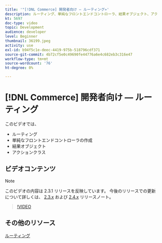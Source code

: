 ```yaml
---
title: '"[!DNL Commerce] 開発者向け — ルーティング»'
description: ルーティング、単純なフロントエンドコントローラ、結果オブジェクト、アクションクラスの作成について説明します。
kt: 5697
doc-type: video
topic: Development
audience: developer
level: Beginner
thumbnail: 36199.jpeg
activity: use
exl-id: b94f5c1e-deec-4419-975b-518796cdf371
source-git-commit: 4b72cf5e0c49690fe44776a6e4c682eb3c316e47
workflow-type: tm+mt
source-wordcount: '76'
ht-degree: 0%

---
```


# [!DNL Commerce] 開発者向け — ルーティング

このビデオでは、

- ルーティング
- 単純なフロントエンドコントローラの作成
- 結果オブジェクト
- アクションクラス

## ビデオコンテンツ

>[!NOTE]
>
>このビデオの内容は 2.3.1 リリースを反映しています。 今後のリリースでの更新について詳しくは、 [ 2.3.x](https://devdocs.magento.com/guides/v2.3/release-notes/bk-release-notes.html) および [2.4.x](https://devdocs.magento.com/guides/v2.4/release-notes/bk-release-notes.html) リリースノート。

>[!VIDEO](https://video.tv.adobe.com/v/36199?quality=12&learn=on)

## その他のリソース

[ルーティング](https://devdocs.magento.com/guides/v2.4/extension-dev-guide/routing.html)
